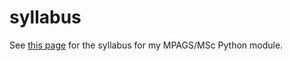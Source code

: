 syllabus
========

See [this page](https://mpags-python.github.io) for the syllabus for my MPAGS/MSc Python module.

